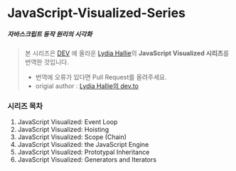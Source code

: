 # JavaScript-Visualized-Series

##### 자바스크립트 동작 원리의 시각화

> 본 시리즈은 [DEV](https://dev.to/) 에 올라온 [Lydia Hallie](https://github.com/lydiahallie)의 **JavaScript Visualized 시리즈**를 번역한 것입니다.
>
> - 번역에 오류가 있다면 Pull Request를 올려주세요.
> - origial author : [Lydia Hallie의 dev.to](https://dev.to/lydiahallie)

### 시리즈 목차
1. JavaScript Visualized: Event Loop
2. JavaScript Visualized: Hoisting
3. JavaScript Visualized: Scope (Chain)
4. JavaScript Visualized: the JavaScript Engine
5. JavaScript Visualized: Prototypal Inheritance
6. JavaScript Visualized: Generators and Iterators
